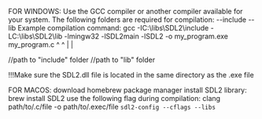 FOR WINDOWS:
Use the GCC compiler or another compiler available for your system.
The following folders are required for compilation:
--include
--lib
Example compilation command:
gcc -IC:\libs\SDL2\include -LC:\libs\SDL2\lib -lmingw32 -lSDL2main -lSDL2 -o my_program.exe my_program.c
            ^                   ^
            |                   |

  //path to "include" folder   //path to "lib" folder

!!!Make sure the SDL2.dll file is located in the same directory as the .exe file

FOR MACOS:
download homebrew package manager 
install SDL2 library:
brew install SDL2
use the following flag during compilation:
clang path/to/.c/file -o path/to/.exec/file `sdl2-config --cflags --libs`

